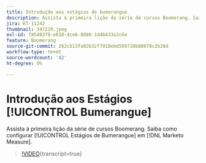 ```yaml
---
title: Introdução aos estágios de bumerangue
description: Assista à primeira lição da série de cursos Boomerang. Saiba como configurar Estágios de Bumerangue em  [!DNL Marketo Measure].
jira: KT-11242
thumbnail: 347229.jpeg
exl-id: f8548370-e810-4ce6-8088-1d4b433e2c6e
feature: Boomerang
source-git-commit: 262cb13fa02b32f7918ebd569720b80078c2b28d
workflow-type: tm+mt
source-wordcount: '42'
ht-degree: 0%

---
```


# Introdução aos Estágios [!UICONTROL Bumerangue]

Assista à primeira lição da série de cursos Boomerang. Saiba como configurar [!UICONTROL Estágios de Bumerangue] em [!DNL Marketo Measure].

>[!VIDEO](https://video.tv.adobe.com/v/347229/?learn=on){transcript=true}
